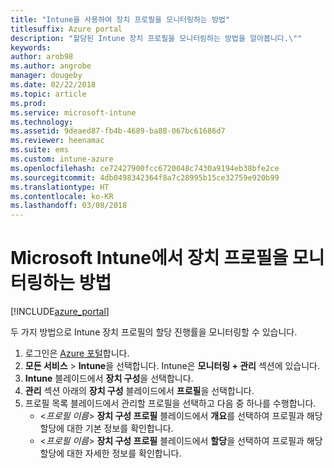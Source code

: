 ```yaml
---
title: "Intune을 사용하여 장치 프로필을 모니터링하는 방법"
titlesuffix: Azure portal
description: "할당된 Intune 장치 프로필을 모니터링하는 방법을 알아봅니다.\""
keywords: 
author: arob98
ms.author: angrobe
manager: dougeby
ms.date: 02/22/2018
ms.topic: article
ms.prod: 
ms.service: microsoft-intune
ms.technology: 
ms.assetid: 9deaed87-fb4b-4689-ba88-067bc61686d7
ms.reviewer: heenamac
ms.suite: ems
ms.custom: intune-azure
ms.openlocfilehash: ce72427900fcc6720048c7430a9194eb38bfe2ce
ms.sourcegitcommit: 4db0498342364f8a7c28995b15ce32759e920b99
ms.translationtype: HT
ms.contentlocale: ko-KR
ms.lasthandoff: 03/08/2018
---
```

# <a name="how-to-monitor-device-profiles-in-microsoft-intune"></a>Microsoft Intune에서 장치 프로필을 모니터링하는 방법

[!INCLUDE[azure_portal](./includes/azure_portal.md)]

두 가지 방법으로 Intune 장치 프로필의 할당 진행률을 모니터링할 수 있습니다.


1. 로그인은 [Azure 포털](https://portal.azure.com)합니다.
2. **모든 서비스** > **Intune**을 선택합니다. Intune은 **모니터링 + 관리** 섹션에 있습니다.
3. **Intune** 블레이드에서 **장치 구성**을 선택합니다.
2. **관리** 섹션 아래의 **장치 구성** 블레이드에서 **프로필**을 선택합니다.
2. 프로필 목록 블레이드에서 관리할 프로필을 선택하고 다음 중 하나를 수행합니다.
    - <*프로필 이름*> **장치 구성 프로필** 블레이드에서 **개요**를 선택하여 프로필과 해당 할당에 대한 기본 정보를 확인합니다.
    - <*프로필 이름*> **장치 구성 프로필** 블레이드에서 **할당**을 선택하여 프로필과 해당 할당에 대한 자세한 정보를 확인합니다.
